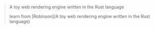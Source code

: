 
> A toy web rendering engine written in the Rust language
>
> learn from [Robinson](A toy web rendering engine written in the Rust language)
>
